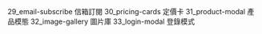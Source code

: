 29_email-subscribe 信箱訂閱
30_pricing-cards 定價卡
31_product-modal 產品模態
32_image-gallery 圖片庫
33_login-modal 登錄模式
